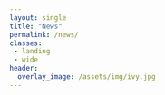 ```yaml
---
layout: single
title: "News"
permalink: /news/
classes:
 - landing
 - wide
header:
  overlay_image: /assets/img/ivy.jpg
---
```




